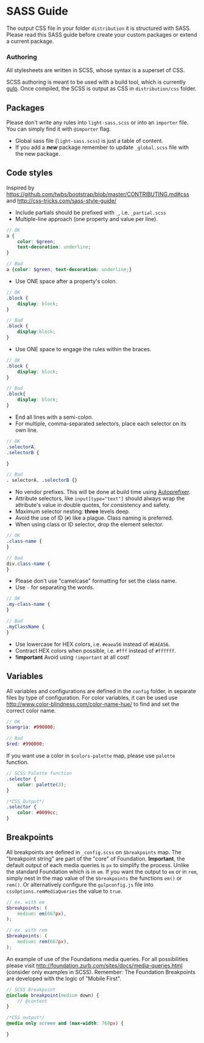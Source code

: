 # SASS Guide
The output CSS file in your folder `distribution` it is structured with SASS. Please read this SASS guide before create your custom packages or extend a current package.

### Authoring
All stylesheets are written in SCSS, whose syntax is a superset of CSS.

SCSS authoring is meant to be used with a build tool, which is currently [gulp](http://gulpjs.com).
Once compiled, the SCSS is output as CSS in `distribution/css` folder.

## Packages

Please don't write any rules into `light-sass.scss` or into an `importer` file. You can simply find it with `@importer` flag.
-   Global sass file (`light-sass.scss`) is just a table of content.
-   If you add a ***new*** package remember to update `_global.scss` file with the new package.

## Code styles
Inspired by <https://github.com/twbs/bootstrap/blob/master/CONTRIBUTING.md#css> and <http://css-tricks.com/sass-style-guide/>

-   Include partials should be prefixed with `_`, i.e. `_partial.scss`
-   Multiple-line approach (one property and value per line).

```scss
// OK
a {
    color: $green;
    text-decoration: underline;
}

// Bad
a {color: $green; text-decoration: underline;}
```
-   Use ONE space after a property's colon.

```scss
// OK
.block {
    display: block;
}

// Bad
.block {
    display:block;
}
```
-   Use ONE space to engage the rules within the braces.

```scss
// OK
.block {
    display: block;
}

// Bad
.block{
    display: block;
}
```

-   End all lines with a semi-colon.
-   For multiple, comma-separated selectors, place each selector on its own line.

```scss
// OK
.selectorA,
.selectorB {

}

// Bad
. selectorA, .selectorB {}
```
-   No vendor prefixes. This will be done at build time using [Autoprefixer](https://github.com/postcss/autoprefixer).
-   Attribute selectors, like `input[type="text"]` should always wrap the attribute's value in double quotes, for consistency and safety.
-   Maximum selector nesting: **three** levels deep.
-   Avoid the use of ID (`#`) like a plague. Class naming is preferred.
-   When using class or ID selector, drop the element selector.

```scss
// OK
.class-name {
}

// Bad
div.class-name {
}
```
-   Please don't use "camelcase" formatting for set the class name.
-   Use `-` for separating the words.

```scss
// OK
.my-class-name {
}

// Bad
.myClassName {
}
```
-   Use lowercase for HEX colors, i.e. `#eaea56` instead of `#EAEA56`.
-   Contract HEX colors when possible, i.e. `#fff` instead of `#ffffff`.
-   **!important** Avoid using `!important` at all cost!

## Variables
All variables and configurations are defined in the `config` folder, in separate files by type of configuration.
For color variables, it can be used use <http://www.color-blindness.com/color-name-hue/> to find and set the correct color name.

```scss
// OK
$sangria: #990000;

// Bad
$red: #990000;
```
If you want use a color in `$colors-palette` map, please use `palette` function.

```scss
// SCSS Palette function
.selector {
    color: palette(3);
}
```

```css
/*CSS Output*/
.selector {
    color: #0099cc;
}
```

## Breakpoints
All breakpoints are defined in `_config.scss` on `$breakpoints` map.
The "breakpoint string" are part of the "core" of Foundation. **Important**, the default output of each media queries is `px` to simplify the process. Unlike the standard Foundation which is in `em`.
If you want the output to `em` or in `rem`, simply nest in the map value of the `$breakpoints` the functions `em()` or `rem()`.
Or alternatively configure the `gulpconfig.js` file into `cssOptions.remMediaQueries` the value to `true`.

```scss
// ex. with em
$breakpoints: (
    medium: em(667px),
);

// ex. with rem
$breakpoints: (
    medium: rem(667px),
);
```
An example of use of the Foundations media queries.
For all possibilities please visit <http://foundation.zurb.com/sites/docs/media-queries.html> (consider only examples in SCSS).
Remember: The Foundation Breakpoints are developed with the logic of "Mobile First".

```scss
// SCSS Breakpoint
@include breakpoint(medium down) {
    // @content
}
```
```css
/*CSS output*/
@media only screen and (max-width: 768px) {

}
```

